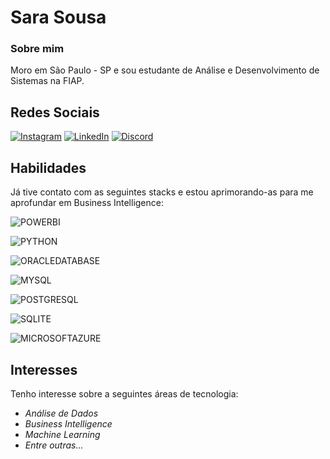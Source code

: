 # Sara Sousa

### Sobre mim
Moro em São Paulo - SP e sou estudante de Análise e Desenvolvimento de Sistemas na FIAP. 

## Redes Sociais
[![Instagram](https://img.shields.io/badge/Instagram-000?style=for-the-badge&logo=instagram)](https://www.instagram.com/saraszewinsky/) [![LinkedIn](https://img.shields.io/badge/LinkedIn-000?style=for-the-badge&logo=linkedin&logoColor=0E76A8)](https://www.linkedin.com/in/sousa-sara/) [![Discord](https://img.shields.io/badge/Discord-000?style=for-the-badge&logo=discord)](https://www.discord.com/in/sousa-sara/)

## Habilidades
Já tive contato com as seguintes stacks e estou aprimorando-as para me aprofundar em Business Intelligence:

![POWERBI](https://img.shields.io/badge/Power%20BI-F7DF1E?logo=powerbi&logoColor=black&style=for-the-badge)

![PYTHON](https://img.shields.io/badge/Python-3776AB?logo=python&logoColor=white&style=for-the-badge)

![ORACLEDATABASE](https://img.shields.io/badge/-Oracle%20Database-F80000?logo=oracle&logoColor=white&style=for-the-badge)

![MYSQL](https://img.shields.io/badge/MySQL-20232A?logo=mysql&logoColor=white&style=for-the-badge)

![POSTGRESQL](https://img.shields.io/badge/PostgreSQL-316192?logo=postgresql&logoColor=white&style=for-the-badge)

![SQLITE](https://img.shields.io/badge/SQLite-07405E?logo=sqlite&logoColor=white&style=for-the-badge)

![MICROSOFTAZURE](https://img.shields.io/badge/Microsoft_Azure-0089D6?logo=microsoft-azure&logoColor=white&style=for-the-badge)


## Interesses

Tenho interesse sobre a seguintes áreas de tecnologia:

- *Análise de Dados*
- *Business Intelligence*
- *Machine Learning*
- *Entre outras...*
